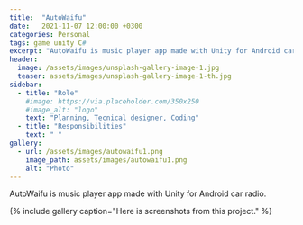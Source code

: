 ```yaml
---
title:  "AutoWaifu"
date:   2021-11-07 12:00:00 +0300
categories: Personal
tags: game unity C#
excerpt: "AutoWaifu is music player app made with Unity for Android car radio."
header:
  image: /assets/images/unsplash-gallery-image-1.jpg
  teaser: assets/images/unsplash-gallery-image-1-th.jpg
sidebar:
  - title: "Role"
    #image: https://via.placeholder.com/350x250
    #image_alt: "logo"
    text: "Planning, Tecnical designer, Coding"
  - title: "Responsibilities"
    text: " "
gallery:
  - url: /assets/images/autowaifu1.png
    image_path: assets/images/autowaifu1.png
    alt: "Photo"
---
```


AutoWaifu is music player app made with Unity for Android car radio.

{% include gallery caption="Here is screenshots from this project." %}